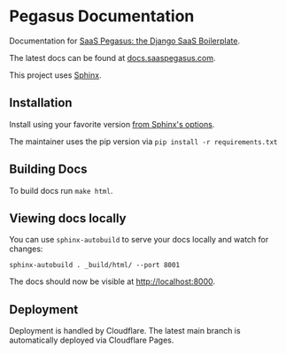 # Pegasus Documentation

Documentation for [SaaS Pegasus: the Django SaaS Boilerplate](https://www.saaspegasus.com/).

The latest docs can be found at [docs.saaspegasus.com](https://docs.saaspegasus.com/).

This project uses [Sphinx](https://www.sphinx-doc.org/).

## Installation

Install using your favorite version [from Sphinx's options](https://www.sphinx-doc.org/en/master/usage/installation.html).

The maintainer uses the pip version via `pip install -r requirements.txt`

## Building Docs

To build docs run `make html`.

## Viewing docs locally

You can use `sphinx-autobuild` to serve your docs locally and watch for changes:

```
sphinx-autobuild . _build/html/ --port 8001
```

The docs should now be visible at [http://localhost:8000](http://localhost:8000).

## Deployment

Deployment is handled by Cloudflare. The latest main branch is automatically deployed via Cloudflare Pages.

